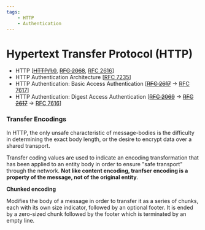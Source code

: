 ```yaml
---
tags:
	- HTTP
	- Authentication
---
```


# Hypertext Transfer Protocol (HTTP)
* HTTP [~~[HTTP/1.0](https://tools.ietf.org/html/rfc1945)~~, ~~[RFC 2068](https://tools.ietf.org/html/rfc2068)~~, [RFC 2616](https://tools.ietf.org/html/rfc2616)]
* HTTP Authentication Architecture [[RFC 7235](https://tools.ietf.org/html/rfc7235)]
* HTTP Authentication: Basic Access Authentication [~~[RFC 2617](https://tools.ietf.org/html/rfc2617)~~ -> [RFC 7617](https://tools.ietf.org/html/rfc7617)]
* HTTP Authentication: Digest Access Authentication [~~[RFC 2069](https://tools.ietf.org/html/rfc2069)~~ -> ~~[RFC 2617](https://tools.ietf.org/html/rfc2617)~~ -> [RFC 7616](https://tools.ietf.org/html/rfc7616)]

### Transfer Encodings

In HTTP, the only unsafe characteristic of message-bodies is the difficulty in determining the exact body length, or the desire to encrypt data over a shared transport.

Transfer coding values are used to indicate an encoding transformation that has been applied to an entity body in order to ensure "safe transport" through the network. **Not like content encoding, tranfser encoding is a property of the message, not of the original entity**. 

**Chunked encoding**

Modifies the body of a message in order to transfer it as a series of chunks, each with its own size indicator, followed by an optional footer. It is ended by a zero-sized chunk followed by the footer which is terminated by an empty line.